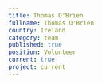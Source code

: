 ```yaml
---
title: Thomas O'Brien
fullname: Thomas O'Brien
country: Ireland
category: team
published: true
position: Volunteer
current: true
project: current
---
```

